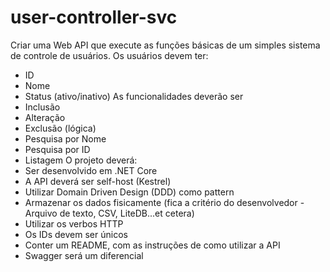# user-controller-svc

Criar uma Web API que execute as funções básicas de um simples sistema de controle de usuários.
Os usuários devem ter:
- ID
- Nome
- Status (ativo/inativo)
As funcionalidades deverão ser
- Inclusão
- Alteração
- Exclusão (lógica)
- Pesquisa por Nome
- Pesquisa por ID
- Listagem
O projeto deverá:
- Ser desenvolvido em .NET Core
- A API deverá ser self-host (Kestrel)
- Utilizar Domain Driven Design (DDD) como pattern
- Armazenar os dados fisicamente (fica a critério do desenvolvedor - Arquivo de texto, CSV, LiteDB...et cetera)
- Utilizar os verbos HTTP
- Os IDs devem ser únicos
- Conter um README, com as instruções de como utilizar a API
- Swagger será um diferencial
